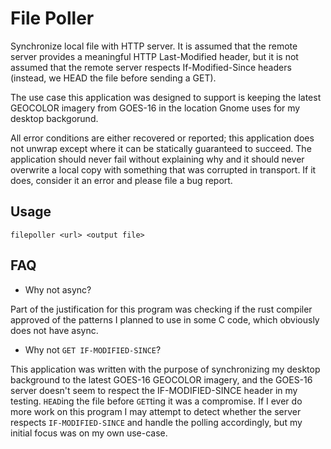 # File Poller

Synchronize local file with HTTP server. It is assumed that the remote server provides a meaningful HTTP Last-Modified header, but it is not assumed that the remote server respects If-Modified-Since headers (instead, we HEAD the file before sending a GET).

The use case this application was designed to support is keeping the latest GEOCOLOR imagery from GOES-16 in the location Gnome uses for my desktop backgorund.

All error conditions are either recovered or reported; this application does not unwrap except where it can be statically guaranteed to succeed. The application should never fail without explaining why and it should never overwrite a local copy with something that was corrupted in transport. If it does, consider it an error and please file a bug report.

## Usage

`filepoller <url> <output file>`

## FAQ

- Why not async?

Part of the justification for this program was checking if the rust compiler approved of the patterns I planned to use in some C code, which obviously does not have async.

- Why not `GET IF-MODIFIED-SINCE`?

This application was written with the purpose of synchronizing my desktop background to the latest GOES-16 GEOCOLOR imagery, and the GOES-16 server doesn't seem to respect the IF-MODIFIED-SINCE header in my testing. `HEAD`ing the file before `GET`ting it was a compromise. If I ever do more work on this program I may attempt to detect whether the server respects `IF-MODIFIED-SINCE` and handle the polling accordingly, but my initial focus was on my own use-case.
